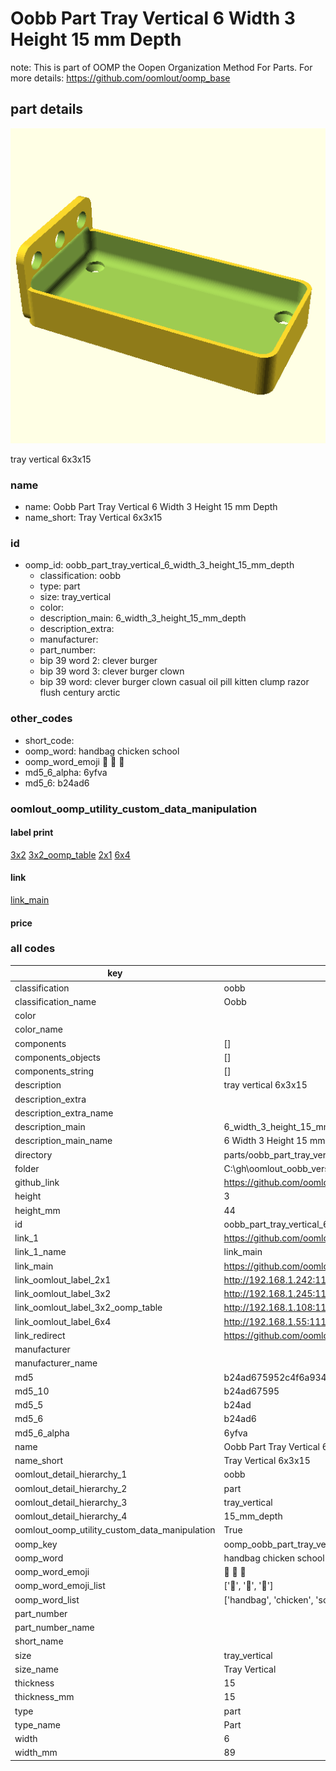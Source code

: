 # Oobb Part Tray Vertical 6 Width 3 Height 15 mm Depth  

note: This is part of OOMP the Oopen Organization Method For Parts. For more details: https://github.com/oomlout/oomp_base

##  part details
  

[![](3dpr.png)](3dpr.png)

tray vertical 6x3x15



### name
* name: Oobb Part Tray Vertical 6 Width 3 Height 15 mm Depth
* name_short: Tray Vertical 6x3x15 
### id
* oomp_id: oobb_part_tray_vertical_6_width_3_height_15_mm_depth
  * classification: oobb
  * type: part
  * size: tray_vertical
  * color: 
  * description_main: 6_width_3_height_15_mm_depth
  * description_extra: 
  * manufacturer: 
  * part_number: 
  * bip 39 word 2: clever burger
  * bip 39 word 3: clever burger clown
  * bip 39 word: clever burger clown casual oil pill kitten clump razor flush century arctic

### other_codes
* short_code: 
* oomp_word: handbag chicken school
* oomp_word_emoji :handbag: :chicken: :school:
* md5_6_alpha: 6yfva
* md5_6: b24ad6






### oomlout_oomp_utility_custom_data_manipulation
#### label print
[3x2](http://192.168.1.245:1112/?label=oomp%206yfva)
[3x2_oomp_table](http://192.168.1.108:1112/?label=oomp%206yfva)
[2x1](http://192.168.1.242:1112/?label=oomp%206yfva)
[6x4](http://192.168.1.55:1112/?label=oomp%206yfva)    

#### link

[link_main](https://github.com/oomlout/oomlout_oobb_version_4_generated_parts/tree/main/navigation_oomp/oobb/part/tray_vertical/6_width_3_height_15_mm_depth/part)                              

#### price







### all codes 
| key | value |  
| --- | --- |  
| classification | oobb |  
| classification_name | Oobb |  
| color |  |  
| color_name |  |  
| components | [] |  
| components_objects | [] |  
| components_string | [] |  
| description | tray vertical 6x3x15 |  
| description_extra |  |  
| description_extra_name |  |  
| description_main | 6_width_3_height_15_mm_depth |  
| description_main_name | 6 Width 3 Height 15 mm Depth |  
| directory | parts/oobb_part_tray_vertical_6_width_3_height_15_mm_depth |  
| folder | C:\gh\oomlout_oobb_version_4_generated_parts\parts\oobb_part_tray_vertical_6_width_3_height_15_mm_depth |  
| github_link | https://github.com/oomlout/oomlout_oomp_part_src/tree/main/parts/oobb_part_tray_vertical_6_width_3_height_15_mm_depth |  
| height | 3 |  
| height_mm | 44 |  
| id | oobb_part_tray_vertical_6_width_3_height_15_mm_depth |  
| link_1 | https://github.com/oomlout/oomlout_oobb_version_4_generated_parts/tree/main/navigation_oomp/oobb/part/tray_vertical/6_width_3_height_15_mm_depth/part |  
| link_1_name | link_main |  
| link_main | https://github.com/oomlout/oomlout_oobb_version_4_generated_parts/tree/main/navigation_oomp/oobb/part/tray_vertical/6_width_3_height_15_mm_depth/part |  
| link_oomlout_label_2x1 | http://192.168.1.242:1112/?label=oomp%206yfva |  
| link_oomlout_label_3x2 | http://192.168.1.245:1112/?label=oomp%206yfva |  
| link_oomlout_label_3x2_oomp_table | http://192.168.1.108:1112/?label=oomp%206yfva |  
| link_oomlout_label_6x4 | http://192.168.1.55:1112/?label=oomp%206yfva |  
| link_redirect | https://github.com/oomlout/oomlout_oobb_version_4_generated_parts/tree/main/parts/oobb_tray_vertical_06_03_15 |  
| manufacturer |  |  
| manufacturer_name |  |  
| md5 | b24ad675952c4f6a934ce23a5807a954 |  
| md5_10 | b24ad67595 |  
| md5_5 | b24ad |  
| md5_6 | b24ad6 |  
| md5_6_alpha | 6yfva |  
| name | Oobb Part Tray Vertical 6 Width 3 Height 15 mm Depth |  
| name_short | Tray Vertical 6x3x15  |  
| oomlout_detail_hierarchy_1 | oobb |  
| oomlout_detail_hierarchy_2 | part |  
| oomlout_detail_hierarchy_3 | tray_vertical |  
| oomlout_detail_hierarchy_4 | 15_mm_depth |  
| oomlout_oomp_utility_custom_data_manipulation | True |  
| oomp_key | oomp_oobb_part_tray_vertical_6_width_3_height_15_mm_depth |  
| oomp_word | handbag chicken school |  
| oomp_word_emoji | :handbag: :chicken: :school: |  
| oomp_word_emoji_list | [':handbag:', ':chicken:', ':school:'] |  
| oomp_word_list | ['handbag', 'chicken', 'school'] |  
| part_number |  |  
| part_number_name |  |  
| short_name |  |  
| size | tray_vertical |  
| size_name | Tray Vertical |  
| thickness | 15 |  
| thickness_mm | 15 |  
| type | part |  
| type_name | Part |  
| width | 6 |  
| width_mm | 89 |  
